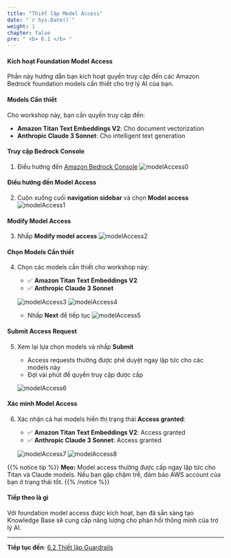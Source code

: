 ```yaml
---
title: "Thiết lập Model Access"
date: "`r Sys.Date()`"
weight: 1
chapter: false
pre: " <b> 6.1 </b> "
---
```


#### Kích hoạt Foundation Model Access

Phần này hướng dẫn bạn kích hoạt quyền truy cập đến các Amazon Bedrock foundation models cần thiết cho trợ lý AI của bạn.

#### Models Cần thiết

Cho workshop này, bạn cần quyền truy cập đến:

- **Amazon Titan Text Embeddings V2**: Cho document vectorization
- **Anthropic Claude 3 Sonnet**: Cho intelligent text generation

#### Truy cập Bedrock Console

1. Điều hướng đến [Amazon Bedrock Console](https://us-east-1.console.aws.amazon.com/bedrock/home?region=us-east-1#/overview)
   ![modelAccess0](/images/6/modelAccess0.png?width=90pc)

#### Điều hướng đến Model Access

2. Cuộn xuống cuối **navigation sidebar** và chọn **Model access**
   ![modelAccess1](/images/6/modelAccess10a.png?width=90pc)

#### Modify Model Access

3. Nhấp **Modify model access**
   ![modelAccess2](/images/6/modelAccess20b.png?width=90pc)

#### Chọn Models Cần thiết

4. Chọn các models cần thiết cho workshop này:

   - ✅ **Amazon Titan Text Embeddings V2**
   - ✅ **Anthropic Claude 3 Sonnet**

   ![modelAccess3](/images/6/modelAccess30a.png?width=90pc)
   ![modelAccess4](/images/6/modelAccess40a.png?width=90pc)

   - Nhấp **Next** để tiếp tục
     ![modelAccess5](/images/6/modelAccess50a.png?width=90pc)

#### Submit Access Request

5. Xem lại lựa chọn models và nhấp **Submit**

   - Access requests thường được phê duyệt ngay lập tức cho các models này
   - Đợi vài phút để quyền truy cập được cấp

   ![modelAccess6](/images/6/modelAccess60a.png?width=90pc)

#### Xác minh Model Access

6. Xác nhận cả hai models hiển thị trạng thái **Access granted**:

   - ✅ **Amazon Titan Text Embeddings V2**: Access granted
   - ✅ **Anthropic Claude 3 Sonnet**: Access granted

   ![modelAccess7](/images/6/modelAccess70a.png?width=90pc)
   ![modelAccess8](/images/6/modelAccess80a.png?width=90pc)

{{% notice tip %}}
**Mẹo:** Model access thường được cấp ngay lập tức cho Titan và Claude models. Nếu bạn gặp chậm trễ, đảm bảo AWS account của bạn ở trạng thái tốt.
{{% /notice %}}

#### Tiếp theo là gì

Với foundation model access được kích hoạt, bạn đã sẵn sàng tạo Knowledge Base sẽ cung cấp năng lượng cho phản hồi thông minh của trợ lý AI.

---

**Tiếp tục đến**: [6.2 Thiết lập Guardrails](../6.2-guardrails/)
